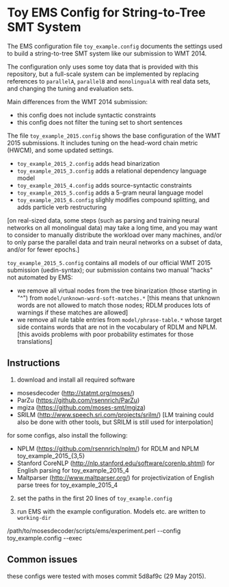 Toy EMS Config for String-to-Tree SMT System 
============================================

The EMS configuration file `toy_example.config` documents the settings used to 
build a string-to-tree SMT system like our submission to WMT 2014.

The configuration only uses some toy data that is provided with this repository, 
but a full-scale system can be implemented by replacing references to 
`parallelA`, `parallelB` and `monolingualA` with real data sets, and changing 
the tuning and evaluation sets.

Main differences from the WMT 2014 submission:

  - this config does not include syntactic constraints
  - this config does not filter the tuning set to short sentences

The file `toy_example_2015.config` shows the base configuration of the WMT 2015 submissions.
It includes tuning on the head-word chain metric (HWCM), and some updated settings.

  - `toy_example_2015_2.config` adds head binarization
  - `toy_example_2015_3.config` adds a relational dependency language model
  - `toy_example_2015_4.config` adds source-syntactic constraints
  - `toy_example_2015_5.config` adds a 5-gram neural language model
  - `toy_example_2015_6.config` slighly modifies compound splitting, and adds particle verb restructuring

[on real-sized data, some steps (such as parsing and training neural networks on all monolingual data)
may take a long time, and you may want to consider to manually distribute the workload over many machines,
and/or to only parse the parallel data and train neural networks on a subset of data, and/or for fewer epochs.]

`toy_example_2015_5.config` contains all models of our official WMT 2015 submission (uedin-syntax); our submission contains two manual "hacks" not automated by EMS:
  - we remove all virtual nodes from the tree binarization (those starting in "^") from `model/unknown-word-soft-matches.*`
    [this means that unknown words are not allowed to match those nodes; RDLM produces lots of warnings if these matches are allowed]
  - we remove all rule table entries from `model/phrase-table.*` whose target side contains words that are not in the vocabulary of RDLM and NPLM.
    [this avoids problems with poor probability estimates for those translations]



Instructions
------------

1. download and install all required software

  - mosesdecoder (http://statmt.org/moses/)
  - ParZu (https://github.com/rsennrich/ParZu)
  - mgiza (https://github.com/moses-smt/mgiza)
  - SRILM (http://www.speech.sri.com/projects/srilm/) [LM training could also be done with other tools, but SRILM is still used for interpolation]

for some configs, also install the following:
  - NPLM (https://github.com/rsennrich/nplm/) for RDLM and NPLM toy_example_2015_{3,5}
  - Stanford CoreNLP (http://nlp.stanford.edu/software/corenlp.shtml) for English parsing for toy_example_2015_4
  - Maltparser (http://www.maltparser.org/) for projectivization of English parse trees for toy_example_2015_4

2. set the paths in the first 20 lines of `toy_example.config`

3. run EMS with the example configuration. Models etc. are written to `working-dir`

  /path/to/mosesdecoder/scripts/ems/experiment.perl --config toy_example.config --exec


Common issues
-------------

these configs were tested with moses commit 5d8af9c (29 May 2015).
